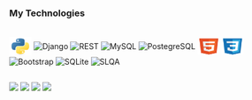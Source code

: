 ### My Technologies

<div style="display: inline_block"><br>
    <img align="center" alt="Python" height="35" width="40" src="https://raw.githubusercontent.com/devicons/devicon/master/icons/python/python-original.svg">
    <img align="center" alt="Django" height="50" width="60" src="https://icongr.am/devicon/django-original.svg?size=50&color=currentColor">
    <img align="center" alt="REST" height="21" width="47" src="https://img.shields.io/badge/REST-100000?style=flat&logo=DjRest&logoColor=FFA200&labelColor=6F6F6F&color=FFFFFF">
    <img align="center" alt="MySQL" height="60" width="70" src="https://icongr.am/devicon/mysql-original-wordmark.svg?size=50&color=currentColor">
    <img align="center" alt="PostegreSQL" height="35" width="40" src="https://icongr.am/devicon/postgresql-original.svg?size=30&color=currentColor">
    <img align="center" alt="HTML" height="30" width="40" src="https://raw.githubusercontent.com/devicons/devicon/master/icons/html5/html5-original.svg">
    <img align="center" alt="CSS" height="30" width="40" src="https://raw.githubusercontent.com/devicons/devicon/master/icons/css3/css3-original.svg">
    <img align="center" alt="Bootstrap" height="30" width="40" src="https://icongr.am/devicon/bootstrap-plain.svg?size=128&color=7344a2">
    <img align="center" alt="SQLite" height="30" width="80" src="https://img.shields.io/badge/SQLite-003B57.svg?style=for-the-badge&logo=SQLite&logoColor=white)">
    <img align="center" alt="SLQA" height="30" width="60" src="https://img.shields.io/badge/SQLA-100000?style=for-the-badge&logo=SQLA&logoColor=F4F4F4&labelColor=FFFFFF&color=CA3636">

</div>
  
##

<div> 
    <a href="https://www.instagram.com/gusfelip_/" target="_blank"><img src="https://img.shields.io/badge/-Instagram-%23E4405F?style=for-the-badge&logo=instagram&logoColor=white" target="_blank"></a>
    <a href="https://www.facebook.com/profile.php?id=100053648104645" target="_blank"><img src="https://img.shields.io/badge/Facebook-1877F2?style=for-the-badge&logo=facebook&logoColor=white" target="_blank"></a> 
    <a href="https://www.linkedin.com/in/gustavo-felipe-527306190" target="_blank"><img src="https://img.shields.io/badge/-LinkedIn-%230077B5?style=for-the-badge&logo=linkedin&logoColor=white" target="_blank"></a> 
    <a href="mailto:gustavofelipe2730@gmail.com"><img src="https://img.shields.io/badge/-Gmail-%23333?style=for-the-badge&logo=gmail&logoColor=white" target="_blank"></a>
</div>




